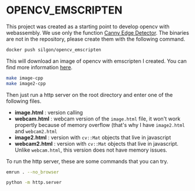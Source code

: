 # OPENCV_EMSCRIPTEN
This project was created as a starting point to develop opencv with webassembly. We use only the function [Canny Edge Detector](https://en.wikipedia.org/wiki/Canny_edge_detector).
The binaries are not in the repository, please create them with the following command.

```bash
docker push silgon/opencv_emscripten
```

This will download an image of opencv with emscripten I created. You can find more information [here](https://github.com/silgon/dockerfiles/tree/master/opencv_emscripten).

```bash
make image-cpp
make image2-cpp
```

Then just run a http server on the root directory and enter one of the following files.

- **image.html** : version calling 
- **webcam.html** : webcam version of the `image.html` file, it won't work propertly because of memory overflow (that's why I have `image2.html` and `webcam2.html`
- **image2.html** : version with `cv::Mat` objects that live in javascript
- **webcam2.html** : version with `cv::Mat` objects that live in javascript. Unlike `webcam.html`, this version does not have memory issues.

To run the http server, these are some commands that you can try.
```bash
emrun . --no_browser
```

```bash
python -m http.server 
```
